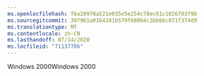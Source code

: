 ```yaml
---
ms.openlocfilehash: f6a28970a521e035e5e254c78ec61c1026703f9b
ms.sourcegitcommit: 397961a0164281b579f68064c3bb66c071f374d9
ms.translationtype: MT
ms.contentlocale: zh-CN
ms.lasthandoff: 07/14/2020
ms.locfileid: "71137786"
---
```

<span data-ttu-id="f5148-101">Windows 2000</span><span class="sxs-lookup"><span data-stu-id="f5148-101">Windows 2000</span></span>